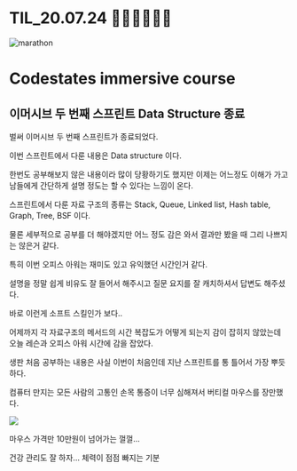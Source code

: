 # TIL_20.07.24 🏃🏽‍♂️🏃🏽‍♂️

<img src="https://media.vlpt.us/images/kdo0129/post/29ca955c-708b-4ed6-8e6d-8384dd9bc755/marathon-3753907_960_720.jpg" alt="marathon" />

# Codestates immersive course

## 이머시브 두 번째 스프린트 Data Structure 종료

벌써 이머시브 두 번째 스프린트가 종료되었다.

이번 스프린트에서 다룬 내용은 Data structure 이다.

한번도 공부해보지 않은 내용이라 많이 당황하기도 했지만 이제는 어느정도 이해가 가고 남들에게 간단하게 설명 정도는 할 수 있다는 느낌이 온다.

스프린트에서 다룬 자료 구조의 종류는 Stack, Queue, Linked list, Hash table, Graph, Tree, BSF 이다.

물론 세부적으로 공부를 더 해야겠지만 어느 정도 감은 와서 결과만 봤을 때 그리 나쁘지는 않은거 같다.

특히 이번 오피스 아워는 재미도 있고 유익했던 시간인거 같다.

설명을 정말 쉽게 비유도 잘 들어서 해주시고 질문 요지를 잘 캐치하셔서 답변도 해주셨다.

바로 이런게 소프트 스킬인가 보다..

어제까지 각 자료구조의 메서드의 시간 복잡도가 어떻게 되는지 감이 잡히지 않았는데 오늘 레슨과 오피스 아워 시간에 감을 잡았다.

생판 처음 공부하는 내용은 사실 이번이 처음인데 지난 스프린트를 통 틀어서 가장 뿌듯하다.

컴퓨터 만지는 모든 사람의 고통인 손목 통증이 너무 심해져서 버티컬 마우스를 장만했다.

![](https://images.velog.io/images/kdo0129/post/f3bbb850-d9c5-4951-8beb-3f53c2756502/56AF4818-C5A7-4B3A-A94D-09016B3A6E5E_1_105_c.jpeg)

마우스 가격만 10만원이 넘어가는 껄껄...

건강 관리도 잘 하자... 체력이 점점 빠지는 기분
